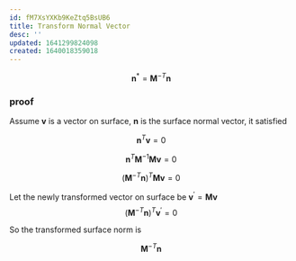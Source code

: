 ```yaml
---
id: fM7XsYXKb9KeZtq5BsUB6
title: Transform Normal Vector
desc: ''
updated: 1641299824098
created: 1640018359018
---
```


$$
\bm{n}^{*} = \bm{M}^{-T} \bm{n}
$$

### proof
Assume $\bm{v}$ is a vector on surface, $\bm{n}$ is the surface normal vector, it satisfied 

$$
\bm{n}^{T} \bm{v} = 0
$$

$$
\bm{n}^{T} \bm{M}^{-1} \bm{M} \bm{v} = 0
$$

$$
(\bm{M}^{-T} \bm{n})^{T} \bm{M} \bm{v} = 0
$$

Let the newly transformed vector on surface be $\bm{v}^{'} = \bm{M} \bm{v}$
$$(\bm{M}^{-T} \bm{n})^{T} \bm{v}^{'} = 0$$

So the transformed surface norm is 

$$
\bm{M}^{-T} \bm{n}
$$
